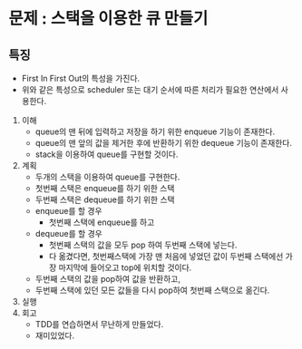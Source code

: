# 문제 : 스택을 이용한 큐 만들기

## 특징

- First In First Out의 특성을 가진다.
- 위와 같은 특성으로 scheduler 또는 대기 순서에 따른 처리가 필요한 연산에서 사용한다.

1. 이해
    - queue의 맨 뒤에 입력하고 저장을 하기 위한 enqueue 기능이 존재한다.
    - queue의 맨 앞의 값을 제거한 후에 반환하기 위한 dequeue 기능이 존재한다.
    - stack을 이용하여 queue를 구현할 것이다.
2. 계획
    - 두개의 스택을 이용하여 queue를 구현한다.
    - 첫번째 스택은 enqueue를 하기 위한 스택
    - 두번째 스택은 dequeue를 하기 위한 스택
    - enqueue를 할 경우
        - 첫번째 스택에 enqueue를 하고
    - dequeue를 할 경우
        - 첫번째 스택의 값을 모두 pop 하여 두번째 스택에 넣는다.
        - 다 옮겼다면, 첫번째스택에 가장 맨 처음에 넣었던 값이 두번째 스택에선 가장 마지막에 들어오고 top에 위치할 것이다.
    - 두번째 스택의 값을 pop하여 값을 반환하고,
    - 두번째 스택에 있던 모든 값들을 다시 pop하여 첫번째 스택으로 옮긴다.
3. 실행
4. 회고
    - TDD를 연습하면서 무난하게 만들었다.
    - 재미있었다.
